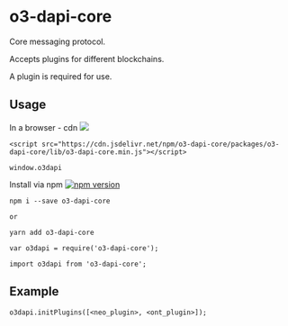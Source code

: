 # o3-dapi-core
Core messaging protocol.

Accepts plugins for different blockchains.

A plugin is required for use.

## Usage

In a browser - cdn [![](https://data.jsdelivr.com/v1/package/npm/o3-dapi-core/badge)](https://www.jsdelivr.com/package/npm/o3-dapi-core)
```
<script src="https://cdn.jsdelivr.net/npm/o3-dapi-core/packages/o3-dapi-core/lib/o3-dapi-core.min.js"></script>
```
```
window.o3dapi
```

Install via npm [![npm version](https://badge.fury.io/js/o3-dapi-core.svg)](https://badge.fury.io/js/o3-dapi-core)
```
npm i --save o3-dapi-core

or

yarn add o3-dapi-core
```

```
var o3dapi = require('o3-dapi-core');

import o3dapi from 'o3-dapi-core';
```

## Example
```
o3dapi.initPlugins([<neo_plugin>, <ont_plugin>]);
```
